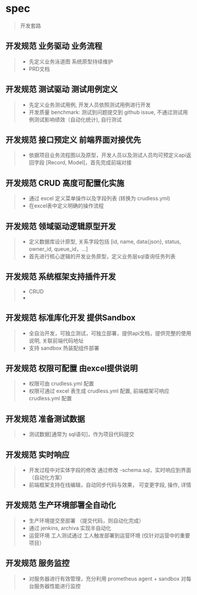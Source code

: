 # spec
> 开发套路

## 开发规范 业务驱动 业务流程
> * 先定义业务泳道图  系统原型持续维护
> * PRD文档

## 开发规范 测试驱动 测试用例定义
> * 先定义业务测试用例, 开发人员依照测试用例进行开发
> * 开发质量 benchmark: 测试到问题提交到 github issue, 不通过测试用例测试影响绩效（自动化统计), 自行测试

## 开发规范 接口预定义 前端界面对接优先
> *  依据项目业务流程图以及原型，开发人员以及测试人员均可预定义api返回字段 [Record, Model]，首先完成前端对接


## 开发规范 CRUD 高度可配置化实施
> * 通过 excel 定义菜单操作以及字段列表 (转换为  crudless.yml)
> * 在excel表中定义明确的操作流程


## 开发规范 领域驱动逻辑原型开发
> * 定义数据库设计原型, 关系字段包括 [id, name, data{json}, status, owner_id, queue_id，...]
> * 首先进行核心逻辑的开发业务原型，定义业务层sql查询任务列表

## 开发规范 系统框架支持插件开发
> * CRUD 
> * 

## 开发规范 标准库化开发 提供Sandbox
> * 全自治开发，可独立测试，可独立部署，提供api文档，提供完整的使用说明, 关联前端代码地址
> * 支持 sandbox 热装配组件部署

## 开发规范 权限可配置 由excel提供说明
> * 权限可由  crudless.yml 配置
> * 权限可通过 excel 表生成 crudless.yml 配置, 前端框架可响应crudless.yml 配置

## 开发规范  准备测试数据
> * 测试数据[通常为 sql语句]，作为项目代码提交

## 开发规范  实时响应  
> * 开发过程中对实体字段的修改 通过修改 -schema.sql，实时响应到界面（自动化方案）
> * 前端框架支持在线编辑，自动同步代码与效果， 可变更字段, 操作, 详情

## 开发规范  生产环境部署全自动化 
> * 生产环境提交至部署  （提交代码，则自动化完成）
> * 通过 jenkins, archiva 实现半自动化
> * 运营环境 工人测试通过  工人触发部署到运营环境  (仅针对运营中的重要项目）

## 开发规范 服务监控
> * 对服务器进行有效管理，充分利用 prometheus agent + sandbox 对每台服务器性能进行监控
